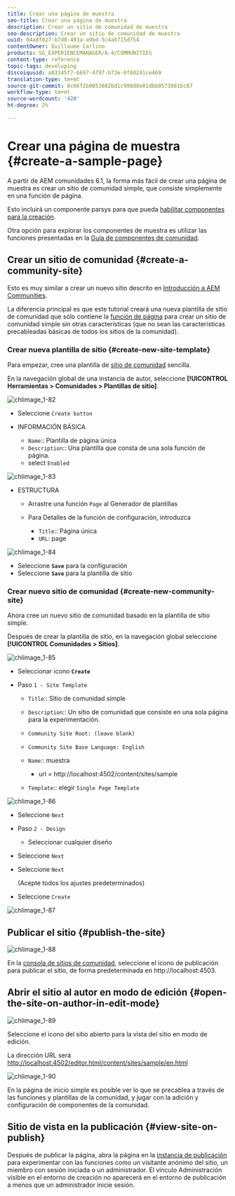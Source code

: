 ```yaml
---
title: Crear una página de muestra
seo-title: Crear una página de muestra
description: Crear un sitio de comunidad de muestra
seo-description: Crear un sitio de comunidad de muestra
uuid: 04a8f027-b7d8-493a-a9bd-5c4a6715d754
contentOwner: Guillaume Carlino
products: SG_EXPERIENCEMANAGER/6.4/COMMUNITIES
content-type: reference
topic-tags: developing
discoiquuid: a03145f7-6697-4797-b73e-6f8d241ce469
translation-type: tm+mt
source-git-commit: 8c66f2b0053882bd1c998d8e01dbb0573881bc87
workflow-type: tm+mt
source-wordcount: '420'
ht-degree: 2%

---
```



# Crear una página de muestra {#create-a-sample-page}

A partir de AEM comunidades 6.1, la forma más fácil de crear una página de muestra es crear un sitio de comunidad simple, que consiste simplemente en una función de página.

Esto incluirá un componente parsys para que pueda [habilitar componentes para la creación](basics.md#accessing-communities-components).

Otra opción para explorar los componentes de muestra es utilizar las funciones presentadas en la [Guía de componentes de comunidad](components-guide.md).

## Crear un sitio de comunidad {#create-a-community-site}

Esto es muy similar a crear un nuevo sitio descrito en [Introducción a AEM Communities](getting-started.md).

La diferencia principal es que este tutorial creará una nueva plantilla de sitio de comunidad que sólo contiene la [función de página](functions.md#page-function) para crear un sitio de comunidad simple sin otras características (que no sean las características precableadas básicas de todos los sitios de la comunidad).

### Crear nueva plantilla de sitio {#create-new-site-template}

Para empezar, cree una plantilla de [sitio de comunidad](sites.md) sencilla.

En la navegación global de una instancia de autor, seleccione **[!UICONTROL Herramientas > Comunidades > Plantillas de sitio]**.

![chlimage_1-82](assets/chlimage_1-82.png)

* Seleccione `Create button`
* INFORMACIÓN BÁSICA

   * `Name`:: Plantilla de página única
   * `Description`:: Una plantilla que consta de una sola función de página.
   * select `Enabled`

![chlimage_1-83](assets/chlimage_1-83.png)

* ESTRUCTURA

   * Arrastre una función `Page` al Generador de plantillas
   * Para Detalles de la función de configuración, introduzca

      * `Title`:: Página única
      * `URL`: page

![chlimage_1-84](assets/chlimage_1-84.png)

* Seleccione **`Save`** para la configuración
* Seleccione **`Save`** para la plantilla de sitio

### Crear nuevo sitio de comunidad {#create-new-community-site}

Ahora cree un nuevo sitio de comunidad basado en la plantilla de sitio simple.

Después de crear la plantilla de sitio, en la navegación global seleccione **[!UICONTROL Comunidades > Sitios]**.

![chlimage_1-85](assets/chlimage_1-85.png)

* Seleccionar icono **`Create`**

* Paso `1 - Site Template`

   * `Title`:: Sitio de comunidad simple
   * `Description`:: Un sitio de comunidad que consiste en una sola página para la experimentación.
   * `Community Site Root: (leave blank)`
   * `Community Site Base Language: English`
   * `Name`:: muestra

      * url = http://localhost:4502/content/sites/sample
   * `Template`:: elegir  `Single Page Template`


![chlimage_1-86](assets/chlimage_1-86.png)

* Seleccione `Next`
* Paso `2 - Design`

   * Seleccionar cualquier diseño

* Seleccione `Next`
* Seleccione `Next`

   (Acepte todos los ajustes predeterminados)

* Seleccione `Create`

![chlimage_1-87](assets/chlimage_1-87.png)

## Publicar el sitio {#publish-the-site}

![chlimage_1-88](assets/chlimage_1-88.png)

En la [consola de sitios de comunidad](sites-console.md), seleccione el icono de publicación para publicar el sitio, de forma predeterminada en http://localhost:4503.

## Abrir el sitio al autor en modo de edición {#open-the-site-on-author-in-edit-mode}

![chlimage_1-89](assets/chlimage_1-89.png)

Seleccione el icono del sitio abierto para la vista del sitio en modo de edición.

La dirección URL será [http://localhost:4502/editor.html/content/sites/sample/en.html](http://localhost:4502/editor.html/content/sites/sample/en.html)

![chlimage_1-90](assets/chlimage_1-90.png)

En la página de inicio simple es posible ver lo que se precablea a través de las funciones y plantillas de la comunidad, y jugar con la adición y configuración de componentes de la comunidad.

## Sitio de vista en la publicación {#view-site-on-publish}

Después de publicar la página, abra la página en la [instancia de publicación](http://localhost:4503/content/sites/sample/en.html) para experimentar con las funciones como un visitante anónimo del sitio, un miembro con sesión iniciada o un administrador. El vínculo Administración visible en el entorno de creación no aparecerá en el entorno de publicación a menos que un administrador inicie sesión.
